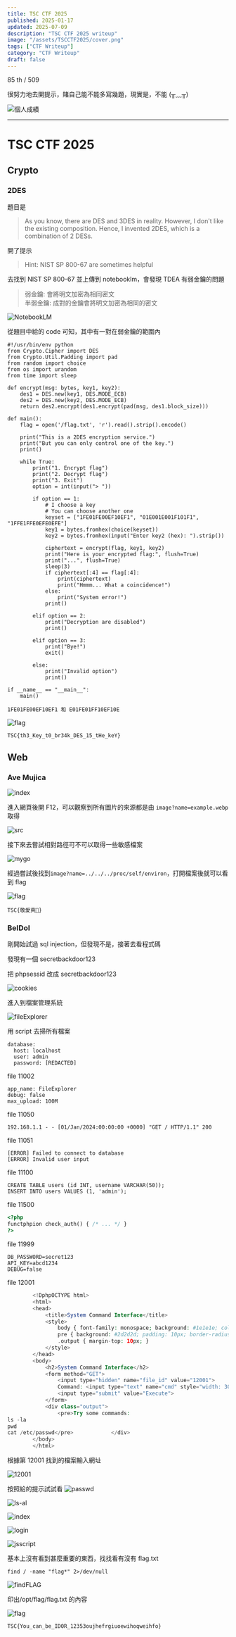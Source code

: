 ```yaml
---
title: TSC CTF 2025
published: 2025-01-17
updated: 2025-07-09
description: "TSC CTF 2025 writeup"
image: "/assets/TSCCTF2025/cover.png"
tags: ["CTF Writeup"]
category: "CTF Writeup"
draft: false
---
```


85 th / 509

很努力地去開提示，賭自己能不能多寫幾題，現實是，不能 (╥﹏╥)

![個人成績](/assets/TSCCTF2025/score.png)

---

# TSC CTF 2025

## Crypto

### 2DES

題目是

> As you know, there are DES and 3DES in reality. However, I don't like the existing composition. Hence, I invented 2DES, which is a combination of 2 DESs.

開了提示

> Hint: NIST SP 800-67 are sometimes helpful

去找到 NIST SP 800-67 並上傳到 notebooklm，會發現 TDEA 有弱金鑰的問題

> 弱金鑰: 會將明文加密為相同密文  
> 半弱金鑰: 成對的金鑰會將明文加密為相同的密文

![NotebookLM](/assets/TSCCTF2025/2DES/image.png)

從題目中給的 code 可知，其中有一對在弱金鑰的範圍內

```
#!/usr/bin/env python
from Crypto.Cipher import DES
from Crypto.Util.Padding import pad
from random import choice
from os import urandom
from time import sleep

def encrypt(msg: bytes, key1, key2):
    des1 = DES.new(key1, DES.MODE_ECB)
    des2 = DES.new(key2, DES.MODE_ECB)
    return des2.encrypt(des1.encrypt(pad(msg, des1.block_size)))

def main():
    flag = open('/flag.txt', 'r').read().strip().encode()

    print("This is a 2DES encryption service.")
    print("But you can only control one of the key.")
    print()

    while True:
        print("1. Encrypt flag")
        print("2. Decrypt flag")
        print("3. Exit")
        option = int(input("> "))

        if option == 1:
            # I choose a key
            # You can choose another one
            keyset = ["1FE01FE00EF10EF1", "01E001E001F101F1", "1FFE1FFE0EFE0EFE"]
            key1 = bytes.fromhex(choice(keyset))
            key2 = bytes.fromhex(input("Enter key2 (hex): ").strip())

            ciphertext = encrypt(flag, key1, key2)
            print("Here is your encrypted flag:", flush=True)
            print("...", flush=True)
            sleep(3)
            if ciphertext[:4] == flag[:4]:
                print(ciphertext)
                print("Hmmm... What a coincidence!")
            else:
                print("System error!")
            print()

        elif option == 2:
            print("Decryption are disabled")
            print()

        elif option == 3:
            print("Bye!")
            exit()

        else:
            print("Invalid option")
            print()

if __name__ == "__main__":
    main()

```

```
1FE01FE00EF10EF1 和 E01FE01FF10EF10E
```

![flag](/assets/TSCCTF2025/2DES/image-1.png)

```txt
TSC{th3_Key_t0_br34k_DES_15_tHe_keY}
```

## Web

### Ave Mujica

![index](/assets/TSCCTF2025/AveMujica/image.png)

進入網頁後開 F12，可以觀察到所有圖片的來源都是由 `image?name=example.webp` 取得

![src](/assets/TSCCTF2025/AveMujica/image-1.png)

接下來去嘗試相對路徑可不可以取得一些敏感檔案

![mygo](/assets/TSCCTF2025/AveMujica/image-3.png)

經過嘗試後找到`image?name=../../../proc/self/environ`，打開檔案後就可以看到 flag

![flag](/assets/TSCCTF2025/AveMujica/image-2.png)

```
TSC{敬愛爽🍷}
```

### BeIDol

剛開始試過 sql injection，但發現不是，接著去看程式碼

發現有一個 secretbackdoor123

把 phpsessid 改成 secretbackdoor123

![cookies](/assets/TSCCTF2025/BeIDol/image.png)

進入到檔案管理系統

![fileExplorer](/assets/TSCCTF2025/BeIDol/image-1.png)

用 script 去掃所有檔案

```
database:
  host: localhost
  user: admin
  password: [REDACTED]
```

file 11002

```
app_name: FileExplorer
debug: false
max_upload: 100M
```

file 11050

```
192.168.1.1 - - [01/Jan/2024:00:00:00 +0000] "GET / HTTP/1.1" 200
```

file 11051

```
[ERROR] Failed to connect to database
[ERROR] Invalid user input
```

file 11100

```
CREATE TABLE users (id INT, username VARCHAR(50));
INSERT INTO users VALUES (1, 'admin');
```

file 11500

```php
<?php
functphpion check_auth() { /* ... */ }
?>
```

file 11999

```
DB_PASSWORD=secret123
API_KEY=abcd1234
DEBUG=false
```

file 12001

```php
        <!DphpOCTYPE html>
        <html>
        <head>
            <title>System Command Interface</title>
            <style>
                body { font-family: monospace; background: #1e1e1e; color: #d4d4d4; padding: 20px; }
                pre { background: #2d2d2d; padding: 10px; border-radius: 5px; }
                .output { margin-top: 10px; }
            </style>
        </head>
        <body>
            <h2>System Command Interface</h2>
            <form method="GET">
                <input type="hidden" name="file_id" value="12001">
                Command: <input type="text" name="cmd" style="width: 300px;" value="">
                <input type="submit" value="Execute">
            </form>
            <div class="output">
                <pre>Try some commands:
ls -la
pwd
cat /etc/passwd</pre>            </div>
        </body>
        </html>

```

根據第 12001 找到的檔案輸入網址

![12001](/assets/TSCCTF2025/BeIDol/image-2.png)

按照給的提示試試看
![passwd](/assets/TSCCTF2025/BeIDol/image-3.png)

![ls-al](/assets/TSCCTF2025/BeIDol/image-4.png)

![index](/assets/TSCCTF2025/BeIDol/image-5.png)

![login](/assets/TSCCTF2025/BeIDol/image-6.png)

![jsscript](/assets/TSCCTF2025/BeIDol/image-7.png)

基本上沒有看到甚麼重要的東西，找找看有沒有 flag.txt

```
find / -name "flag*" 2>/dev/null
```

![findFLAG](/assets/TSCCTF2025/BeIDol/image-8.png)

印出/opt/flag/flag.txt 的內容

![flag](/assets/TSCCTF2025/BeIDol/image-9.png)

```
TSC{You_can_be_ID0R_12353oujhefrgiuoewihoqweihfo}
```
